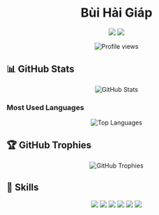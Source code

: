 <h1 align="center">Bùi Hải Giáp</h1>

<p align="center">
  <a href="https://linkedin.com/in/your-profile"><img src="https://img.shields.io/badge/LinkedIn-0077B5?style=for-the-badge&logo=linkedin&logoColor=white"></a>
  <a href="https://facebook.com/your-profile"><img src="https://img.shields.io/badge/Facebook-1877F2?style=for-the-badge&logo=facebook&logoColor=white"></a>
</p>

<p align="center">
  <img src="https://komarev.com/ghpvc/?username=buihaigiap&label=Profile%20views&color=0e75b6&style=flat" alt="Profile views" />
</p>

## 📊 GitHub Stats
<p align="center">
  <img src="https://github-readme-stats.vercel.app/api?username=buihaigiap&show_icons=true&theme=radical" alt="GitHub Stats">
</p>

### Most Used Languages
<p align="center">
  <img src="https://github-readme-stats.vercel.app/api/top-langs/?username=buihaigiap&layout=compact&langs_count=10&theme=radical" alt="Top Languages">
</p>

## 🏆 GitHub Trophies
<p align="center">
  <img src="https://github-profile-trophy.vercel.app/?username=buihaigiap&theme=onedark" alt="GitHub Trophies">
</p>

## 🚀 Skills
<p align="center">
  <img src="https://img.shields.io/badge/React-61DAFB?style=for-the-badge&logo=react&logoColor=black">
  <img src="https://img.shields.io/badge/JavaScript-F7DF1E?style=for-the-badge&logo=javascript&logoColor=black">
  <img src="https://img.shields.io/badge/TypeScript-007ACC?style=for-the-badge&logo=typescript&logoColor=white">
  <img src="https://img.shields.io/badge/HTML5-E34F26?style=for-the-badge&logo=html5&logoColor=white">
  <img src="https://img.shields.io/badge/CSS3-1572B6?style=for-the-badge&logo=css3&logoColor=white">
  <img src="https://img.shields.io/badge/Java-007396?style=for-the-badge&logo=java&logoColor=white">
</p>
